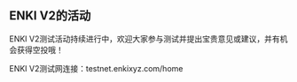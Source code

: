 ## ENKI V2的活动

ENKI V2测试活动持续进行中，欢迎大家参与测试并提出宝贵意见或建议，并有机会获得空投哦！

ENKI V2测试网连接：testnet.enkixyz.com/home